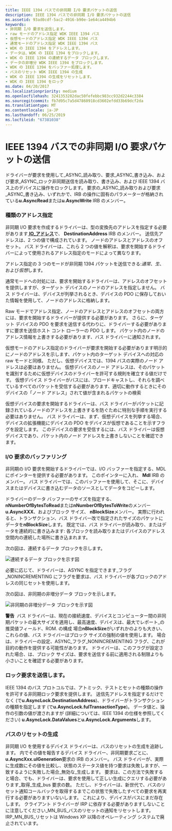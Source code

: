 ```yaml
---
title: IEEE 1394 バスでの非同期 I/O 要求パケットの送信
description: IEEE 1394 バスでの非同期 I/O 要求パケットの送信
ms.assetid: 93ad0cdf-5ac2-4916-b90e-1e64ca4494b6
keywords:
- 非同期 I/O 要求を送信します。
- raw モードのアドレス指定 WDK IEEE 1394 バス
- 仮想モードのアドレス指定 WDK IEEE 1394 バス
- 通常モードのアドレス指定 WDK IEEE 1394 バス
- WDK の IEEE 1394 をアドレスします。
- データは、WDK の IEEE 1394 をブロックします。
- WDK の IEEE 1394 の連続するデータ ブロックします。
- データの非増分 WDK IEEE 1394 をブロックします。
- WDK の IEEE 1394 をバッファー処理します。
- バスのリセット WDK IEEE 1394 の生成
- WDK の IEEE 1394 の生成をリセットします。
- WDK の IEEE 1394 をロック
ms.date: 04/20/2017
ms.localizationpriority: medium
ms.openlocfilehash: 3241353282dac50fefebbc983cc932d2244c3384
ms.sourcegitcommit: fb7d95c7a5d47860918cd3602efdd33b69dcf2da
ms.translationtype: MT
ms.contentlocale: ja-JP
ms.lasthandoff: 06/25/2019
ms.locfileid: "67381038"
---
```

# <a name="sending-asynchronous-io-request-packets-on-the-ieee-1394-bus"></a>IEEE 1394 バスでの非同期 I/O 要求パケットの送信





ドライバーが要求を使用して\_ASYNC\_読み取り、要求\_ASYNC\_書き込み、および要求\_ASYNC\_ロック非同期送信を読み取り、書き込み、および IEEE 1394 バス上のデバイスに操作をロックします。 要求の\_ASYNC\_読み取りおよび要求\_ASYNC\_書き込み、いずれかで、IRB の操作に固有のパラメーターが格納されている**u.AsyncRead**または**u.AsyncWrite** IRB のメンバー。

### <a name="types-of-addressing"></a>種類のアドレス指定

非同期 I/O 要求を作成するドライバーは、型の変換先のアドレスを指定する必要があります[ **IO\_アドレス**](https://docs.microsoft.com/windows-hardware/drivers/ddi/content/1394/ns-1394-_io_address)で、 **DestinationAddress** IRB のメンバー。 送信先アドレスは、2 つの値で構成されています。 ノードのアドレスとアドレスのオフセット。 バス ドライバーは、これら 2 つの値を解釈は、要求を開始するドライバーによって使用されるアドレス指定のモードによって異なります。

アドレス指定の 3 つのモードが非同期 1394 パケットを送信できる:*通常*、*生*、および*仮想*します。

通常モードへの対処には、要求を開始するドライバーは、アドレスのオフセットを提供しますが、ターゲット デバイスのノードのアドレスを指定しません。 バス ドライバーは、デバイスが列挙されるとき、デバイスの PDO に保存しておいた情報を使用して、ノードのアドレスに格納します。

Raw モードでアドレス指定、ノードのアドレスとアドレスのオフセットの両方には、要求を開始するドライバーが提供する必要があります。 さらに、ターゲット デバイスの PDO を要求を送信する代わりに、ドライバーする必要がありますに要求を送信ホスト コント ローラーの PDO します。 パケット内のノードのアドレス情報を上書きする必要があります、バス ドライバーに通知されます。

仮想モードのアドレス指定のドライバーが要求を開始する必要があります明示的にノードのアドレスを示します、パケット内のターゲット デバイスへの対応の raw モードと同様。 ただし、仮想デバイスでは、1394 バスの実際のノード アドレスは必要はありません。 仮想デバイスのノード アドレスは、そのパケットを識別するために仮想デバイスのドライバーを許可する規則を確立する値だけです。 仮想デバイス ドライバーがバスには、ブロードキャストし、それらを調べているすべてのパケットを受信する必要があります、適切に動作するときにそのデバイスの「ノード アドレス」されて値が含まれるパケットの検索

仮想デバイスの要求を開始するドライバーは、バス ドライバーがパケットに記録されているノードのアドレスを上書きするを防ぐために特別な手順を実行する必要はありません。 バス ドライバーは、まず、仮想デバイスを列挙する場合、デバイスの拡張機能にデバイスの PDO をデバイスが仮想であることを示すフラグを設定します。 このデバイスの要求を受信するには、バス ドライバーは仮想デバイスであり、パケット内のノード アドレスを上書きしないことを確認できます。

### <a name="buffering-of-io-requests"></a>I/O 要求のバッファリング

非同期の I/O 要求を開始するドライバーでは、I/O バッファーを指定する、MDL にポインターを提供する必要があります。 このポインターに入れ、 **Mdl** IRB のメンバー。 バス ドライバーでは、このバッファーを使用して、そこに、デバイスまたはデバイスに書き込むデータのソースとしてデータをコピーします。

ドライバーのデータ バッファーのサイズを指定する、 **nNumberOfBytesToRead**または**nNumberOfBytesToWrite**のメンバー **u.AsyncXXX**、およびブロック サイズ、 **nBlockSize**メンバー。 実際に行われると、トランザクション、バス ドライバー改で指定されたサイズのパケットにデータを**nBlockSize**します。 既定では、バス ドライバーが読み取り、またはデータを連続的に書き込みます: 各ブロックを読み取りまたはデバイスのアドレス空間内の連続した場所に書き込まれます。

次の図は、連続するデータ ブロックを示します。

![連続するデータ ブロックを示す図](images/1394blkd.png)

必要に応じて、ドライバーは、ASYNC を指定できます\_フラグ\_NONINCREMENTING にフラグを要求は、バス ドライバーが各ブロックのアドレスの同じセットを使用します。

次の図は、非同期の非増分データ ブロックを示します。

![非同期の非増分データ ブロックを示す図](images/1394blkf.png)

**警告**  バス ドライバーは、現在の接続速度、デバイスとコンピューター間の非同期パケットの最大サイズを適用し、最高速度、デバイスは、最大でレポート\_の推奨値フィールド、ROM. の構成 場合**nBlockSize**がいずれかのよりも大きい、これらの値、バス ドライバーはブロック サイズの強制の値を使用します。 場合は、ドライバーの設定、ASYNC\_フラグ\_NONINCREMENTING フラグ、これが目的の動作を提供する可能性があります。 ドライバーは、このフラグが設定された場合、は、ブロック サイズは、要求を送信する前に適用される制限よりも小さいことを確認する必要があります。

 

### <a name="sending-lock-requests"></a>ロック要求を送信します。

IEEE 1394 のバス プロトコルでは、アトミック、テストとセットの種類の操作を許可する非同期ロック要求を提供します。 送信先アドレスを指定するだけでなく (で**u.AsyncLock.DestinationAddress**)、ドライバーがトランザクションの種類を指定します (で**u.AsyncLock.fulTransactionType**)。 データ値と、操作の引数の値が渡されますが (詳細については、IEEE 1394 の仕様を参照してください) **u.AsyncLock.DataValues**と**u.AsyncLock.Arguments**します。

### <a name="bus-reset-generation"></a>バスのリセットの生成

非同期 I/O を使用するデバイス ドライバーは、バスのリセットの生成を追跡します。 内でその値を報告するデバイス ドライバー、非同期要求ごとに、 **u.AsyncXxx.ulGeneration**要求の IRB のメンバー。 バス ドライバーが、実際に生成数にその値を比較し、状態のステータス値を持つ要求は失敗しますが、一致するように失敗した場合\_無効な\_生成します。 要求は、この方法で失敗すると場合、でも、ドライバーは、要求を使用して正しい生成にクエリする必要があります\_取得\_生成\_bus 要求の数。 ただし、ドライバーは、新世代で、バスのリセット通知コールバックを取得するまでこの状態で失敗したすべての要求を再実行する必要がありますいないします。 これにより、デバイスがバスにまだ存在します。 クライアント ドライバーが IRP に依存する必要がありますしないことに注意してください\_MN\_BUS\_バスのリセットの通知をリセットします。 IRP\_MN\_BUS\_リセットは Windows XP 以降のオペレーティング システムで廃止されています。

 

 




